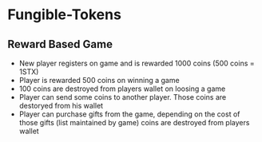 # Fungible-Tokens
## Reward Based Game

* New player registers on game and is rewarded 1000 coins (500 coins = 1STX)
* Player is rewarded 500 coins on winning a game
* 100 coins are destroyed from players wallet on loosing a game
* Player can send some coins to another player. Those coins are destoryed from his wallet
* Player can purchase gifts from the game, depending on the cost of those gifts (list maintained by game) coins are destroyed from players wallet
